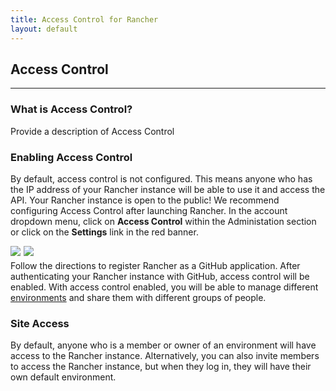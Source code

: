 ```yaml
---
title: Access Control for Rancher
layout: default
---
```


## Access Control
---

### What is Access Control?

<span class="highlight">Provide a description of Access Control</span>

### Enabling Access Control

By default, access control is not configured. This means anyone who has the IP address of your Rancher instance will be able to use it and access the API. Your Rancher instance is open to the public! We recommend configuring Access Control after launching Rancher. In the account dropdown menu, click on **Access Control** within the Administation section or click on the **Settings** link in the red banner.

<img src="{{site.baseurl}}/img/rancher_access_control_1.png" style="float: left; margin-right: 1%; margin-bottom: 0.5em;">
<img src="{{site.baseurl}}/img/rancher_access_control_2.png" style="float: left; margin-right: 1%; margin-bottom: 0.5em;">
<p style="clear: both;">

Follow the directions to register Rancher as a GitHub application. After authenticating your Rancher instance with GitHub, access control will be enabled. With access control enabled, you will be able to manage different [environments]({{site.baseurl}}/docs/configuration/environments/) and share them with different groups of people.

### Site Access

By default, anyone who is a member or owner of an environment will have access to the Rancher instance. Alternatively, you can also invite members to access the Rancher instance, but when they log in, they will have their own default environment.


